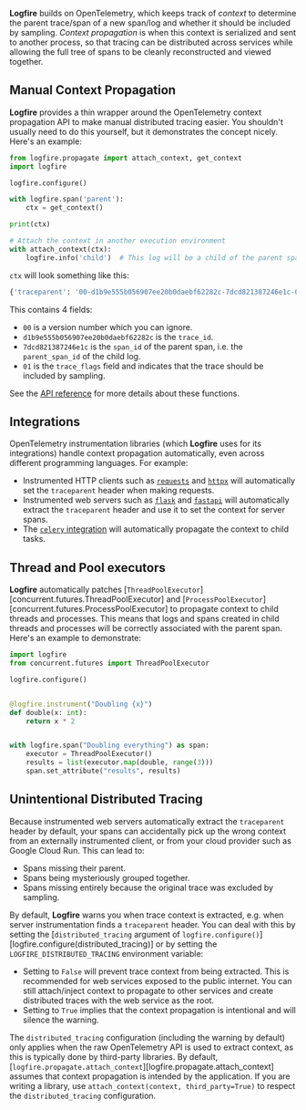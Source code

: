 **Logfire** builds on OpenTelemetry, which keeps track of *context* to determine the parent trace/span of a new span/log and whether it should be included by sampling. *Context propagation* is when this context is serialized and sent to another process, so that tracing can be distributed across services while allowing the full tree of spans to be cleanly reconstructed and viewed together.

## Manual Context Propagation

**Logfire** provides a thin wrapper around the OpenTelemetry context propagation API to make manual distributed tracing easier. You shouldn't usually need to do this yourself, but it demonstrates the concept nicely. Here's an example:

```python
from logfire.propagate import attach_context, get_context
import logfire

logfire.configure()

with logfire.span('parent'):
    ctx = get_context()

print(ctx)

# Attach the context in another execution environment
with attach_context(ctx):
    logfire.info('child')  # This log will be a child of the parent span.
```

`ctx` will look something like this:

```python
{'traceparent': '00-d1b9e555b056907ee20b0daebf62282c-7dcd821387246e1c-01'}
```

This contains 4 fields:

- `00` is a version number which you can ignore.
- `d1b9e555b056907ee20b0daebf62282c` is the `trace_id`.
- `7dcd821387246e1c` is the `span_id` of the parent span, i.e. the `parent_span_id` of the child log.
- `01` is the `trace_flags` field and indicates that the trace should be included by sampling.

See the [API reference](../reference/api/propagate.md) for more details about these functions.

## Integrations

OpenTelemetry instrumentation libraries (which **Logfire** uses for its integrations) handle context propagation automatically, even across different programming languages. For example:

- Instrumented HTTP clients such as [`requests`](../integrations/http-clients/requests.md) and [`httpx`](../integrations/http-clients/httpx.md) will automatically set the `traceparent` header when making requests.
- Instrumented web servers such as [`flask`](../integrations/web-frameworks/flask.md) and [`fastapi`](../integrations/web-frameworks/fastapi.md) will automatically extract the `traceparent` header and use it to set the context for server spans.
- The [`celery` integration](../integrations/event-streams/celery.md) will automatically propagate the context to child tasks.

## Thread and Pool executors

**Logfire** automatically patches [`ThreadPoolExecutor`][concurrent.futures.ThreadPoolExecutor] and [`ProcessPoolExecutor`][concurrent.futures.ProcessPoolExecutor] to propagate context to child threads and processes. This means that logs and spans created in child threads and processes will be correctly associated with the parent span. Here's an example to demonstrate:

```python
import logfire
from concurrent.futures import ThreadPoolExecutor

logfire.configure()


@logfire.instrument("Doubling {x}")
def double(x: int):
    return x * 2


with logfire.span("Doubling everything") as span:
    executor = ThreadPoolExecutor()
    results = list(executor.map(double, range(3)))
    span.set_attribute("results", results)
```

## Unintentional Distributed Tracing

Because instrumented web servers automatically extract the `traceparent` header by default, your spans can accidentally pick up the wrong context from an externally instrumented client, or from your cloud provider such as Google Cloud Run. This can lead to:

- Spans missing their parent.
- Spans being mysteriously grouped together.
- Spans missing entirely because the original trace was excluded by sampling.

By default, **Logfire** warns you when trace context is extracted, e.g. when server instrumentation finds a `traceparent` header. You can deal with this by setting the [`distributed_tracing` argument of `logfire.configure()`][logfire.configure(distributed_tracing)] or by setting the `LOGFIRE_DISTRIBUTED_TRACING` environment variable:

- Setting to `False` will prevent trace context from being extracted. This is recommended for web services exposed to the public internet. You can still attach/inject context to propagate to other services and create distributed traces with the web service as the root.
- Setting to `True` implies that the context propagation is intentional and will silence the warning.

The `distributed_tracing` configuration (including the warning by default) only applies when the raw OpenTelemetry API is used to extract context, as this is typically done by third-party libraries. By default, [`logfire.propagate.attach_context`][logfire.propagate.attach_context] assumes that context propagation is intended by the application. If you are writing a library, use `attach_context(context, third_party=True)` to respect the `distributed_tracing` configuration.
